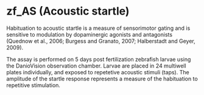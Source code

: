 # zf_AS (Acoustic startle)

Habituation to acoustic startle is a measure of sensorimotor gating and is sensitive to modulation by dopaminergic agonists and antagonists (Quednow et al., 2006; Burgess and Granato, 2007; Halberstadt and Geyer, 2009).

The assay is performed on 5 days post fertilization zebrafish larvae using the DanioVision observation chamber. 
Larvae are placed in 24 multiwell plates individually, and exposed to repetetive acoustic stimuli (taps). 
The amplitude of the startle response represents a measure of the habituation to repetitive stimulation.
